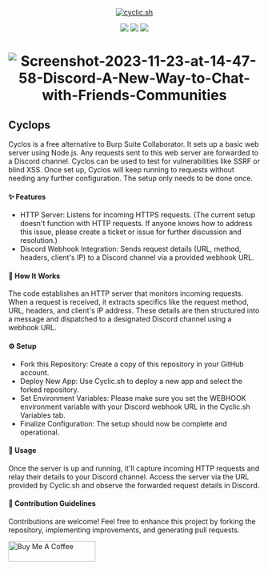 <p align="center">
  <a href="https://cyclic.sh/"><img src="https://docs.cyclic.sh/img/cyclic-logo.svg" alt="cyclic.sh"></a>
  <br>
</p>
<p align="center">
<a href="https://unlicense.org/"><img src="https://img.shields.io/badge/license-Unlicense-_red.svg"></a>
<a href="https://twitter.com/devangsolankii"><img src="https://img.shields.io/twitter/follow/devangsolankii.svg?logo=twitter"></a>
<img src="https://img.shields.io/badge/contributions-welcome-brightgreen.svg?style=flat">
</p>

<h1 align="center">
<img src="https://i.ibb.co/d5rmXM5/Screenshot-2023-11-23-at-14-47-58-Discord-A-New-Way-to-Chat-with-Friends-Communities.png" alt="Screenshot-2023-11-23-at-14-47-58-Discord-A-New-Way-to-Chat-with-Friends-Communities" border="0">
  <br>
</h1>

## Cyclops 
Cyclos is a free alternative to Burp Suite Collaborator. It sets up a basic web server using Node.js. Any requests sent to this web server are forwarded to a Discord channel. Cyclos can be used to test for vulnerabilities like SSRF or blind XSS. Once set up, Cyclos will keep running to requests without needing any further configuration. The setup only needs to be done once.

#### ✨ Features
- HTTP Server: Listens for incoming HTTPS requests. (The current setup doesn't function with HTTP requests. If anyone knows how to address this issue, please create a ticket or issue for further discussion and resolution.)
- Discord Webhook Integration: Sends request details (URL, method, headers, client's IP) to a Discord channel via a provided webhook URL.

#### 🚀 How It Works

The code establishes an HTTP server that monitors incoming requests. When a request is received, it extracts specifics like the request method, URL, headers, and client's IP address. These details are then structured into a message and dispatched to a designated Discord channel using a webhook URL.

#### ⚙️ Setup
- Fork this Repository: Create a copy of this repository in your GitHub account.
- Deploy New App: Use Cyclic.sh to deploy a new app and select the forked repository.
- Set Environment Variables: Please make sure you set the WEBHOOK environment variable with your Discord webhook URL in the Cyclic.sh Variables tab.
- Finalize Configuration: The setup should now be complete and operational.

#### 📝 Usage

Once the server is up and running, it'll capture incoming HTTP requests and relay their details to your Discord channel. Access the server via the URL provided by Cyclic.sh and observe the forwarded request details in Discord.

#### 🤝 Contribution Guidelines

Contributions are welcome! Feel free to enhance this project by forking the repository, implementing improvements, and generating pull requests.

<a href="https://www.buymeacoffee.com/devangsolankii" target="_blank"><img src="https://cdn.buymeacoffee.com/buttons/default-orange.png" alt="Buy Me A Coffee" height="41" width="174" /></a>
